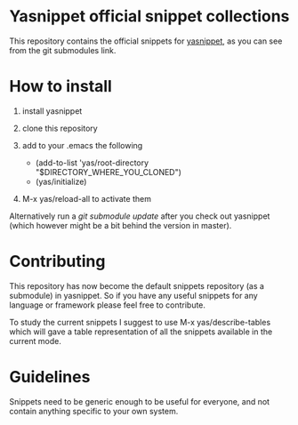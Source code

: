 # Yasnippet official snippet collections
This repository contains the official snippets for [yasnippet](http://github.com/capitaomorte/yasnippet), as you can see from the git submodules link.

# How to install

1. install yasnippet
2. clone this repository
3. add to your .emacs the following
   - (add-to-list 'yas/root-directory "$DIRECTORY_WHERE_YOU_CLONED")
   - (yas/initialize)

4. M-x yas/reload-all to activate them

Alternatively run a *git submodule update* after you check out yasnippet (which however might be a bit behind the version in master).

# Contributing

This repository has now become the default snippets repository (as a submodule) in yasnippet.
So if you have any useful snippets for any language or framework please feel free to contribute.

To study the current snippets I suggest to use M-x yas/describe-tables
which will gave a table representation of all the snippets available in the current mode.


# Guidelines

Snippets need to be generic enough to be useful for everyone, and not contain anything specific to your own system.
